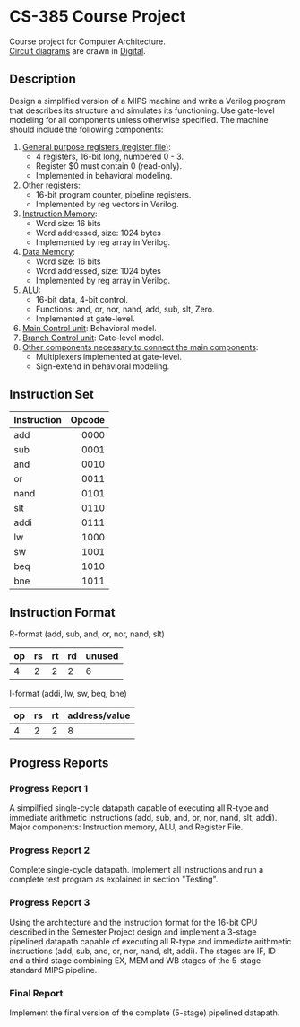 # CS-385 Course Project

Course project for Computer Architecture.  
[Circuit diagrams](./digital) are drawn in [Digital](https://github.com/hneemann/Digital).

## Description
Design a simplified version of a MIPS machine and write a Verilog program that describes its structure and simulates its functioning. Use gate-level modeling for all components unless otherwise specified. The machine should include the following components:

1. <u>General purpose registers (register file)</u>:
   * 4 registers, 16-bit long, numbered 0 - 3.
   * Register $0 must contain 0 (read-only).
   * Implemented in behavioral modeling.
2. <u>Other registers</u>:
   * 16-bit program counter, pipeline registers.
   * Implemented by reg vectors in Verilog.
3. <u>Instruction Memory</u>:
   * Word size: 16 bits
   * Word addressed, size: 1024 bytes
   * Implemented by reg array in Verilog.
4. <u>Data Memory</u>:
   * Word size: 16 bits
   * Word addressed, size: 1024 bytes
   * Implemented by reg array in Verilog.
5. <u>ALU</u>:
   * 16-bit data, 4-bit control.
   * Functions: and, or, nor, nand, add, sub, slt, Zero.
   * Implemented at gate-level.
6. <u>Main Control unit</u>: Behavioral model.
7. <u>Branch Control unit</u>: Gate-level model.
8. <u>Other components necessary to connect the main components</u>:
   * Multiplexers implemented at gate-level.
   * Sign-extend in behavioral modeling.

## Instruction Set

| Instruction | Opcode |
|-------------|-------:|
| add         |   0000 |
| sub         |   0001 |
| and         |   0010 |
| or          |   0011 |
| nand        |   0101 |
| slt         |   0110 |
| addi        |   0111 |
| lw          |   1000 |
| sw          |   1001 |
| beq         |   1010 |
| bne         |   1011 |

## Instruction Format

R-format (add, sub, and, or, nor, nand, slt)

| op | rs | rt | rd | unused |
|----|----|----|----|--------|
| 4  | 2  | 2  | 2  | 6      |
I-format (addi, lw, sw, beq, bne)

| op | rs | rt | address/value |
|----|----|----|---------------|
| 4  | 2  | 2  | 8             |

## Progress Reports

### Progress Report 1

A simpilfied single-cycle datapath capable of executing all R-type and immediate arithmetic instructions (add, sub, and, or, nor, nand, slt, addi).  
Major components: Instruction memory, ALU, and Register File.

### Progress Report 2

Complete single-cycle datapath. Implement all instructions and run a complete test program as explained in section "Testing".

### Progress Report 3

Using the architecture and the instruction format for the 16-bit CPU described in the Semester Project design and implement a 3-stage pipelined datapath capable of executing all R-type and immediate arithmetic instructions (add, sub, and, or, nor, nand, slt, addi). The stages are IF, ID and a third stage combining EX, MEM and WB stages of the 5-stage standard MIPS pipeline.

### Final Report

Implement the final version of the complete (5-stage) pipelined datapath.
